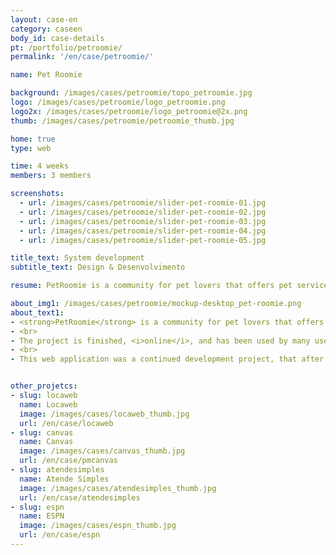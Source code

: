 ```yaml
---
layout: case-en
category: caseen
body_id: case-details
pt: /portfolio/petroomie/
permalink: '/en/case/petroomie/'

name: Pet Roomie

background: /images/cases/petroomie/topo_petroomie.jpg
logo: /images/cases/petroomie/logo_petroomie.png
logo2x: /images/cases/petroomie/logo_petroomie@2x.png
thumb: /images/cases/petroomie/petroomie_thumb.jpg

home: true
type: web

time: 4 weeks
members: 3 members

screenshots:
  - url: /images/cases/petroomie/slider-pet-roomie-01.jpg
  - url: /images/cases/petroomie/slider-pet-roomie-02.jpg
  - url: /images/cases/petroomie/slider-pet-roomie-03.jpg
  - url: /images/cases/petroomie/slider-pet-roomie-04.jpg
  - url: /images/cases/petroomie/slider-pet-roomie-05.jpg

title_text: System development
subtitle_text: Design & Desenvolvimento

resume: PetRoomie is a community for pet lovers that offers pet services

about_img1: /images/cases/petroomie/mockup-desktop_pet-roomie.png
about_text1:
- <strong>PetRoomie</strong> is a community for pet lovers that offers pet services. There’s a wide range of services available, from overnight boarding, spas, grooming and petsitting to training and pet walkers.
- <br>
- The project is finished, <i>online</i>, and has been used by many users.
- <br>
- This web application was a continued development project, that after launch, also contracted HE:help for small updates.


other_projetcs:
- slug: locaweb
  name: Locaweb
  image: /images/cases/locaweb_thumb.jpg
  url: /en/case/locaweb
- slug: canvas
  name: Canvas
  image: /images/cases/canvas_thumb.jpg
  url: /en/case/pmcanvas
- slug: atendesimples
  name: Atende Simples
  image: /images/cases/atendesimples_thumb.jpg
  url: /en/case/atendesimples
- slug: espn
  name: ESPN
  image: /images/cases/espn_thumb.jpg
  url: /en/case/espn
---
```

